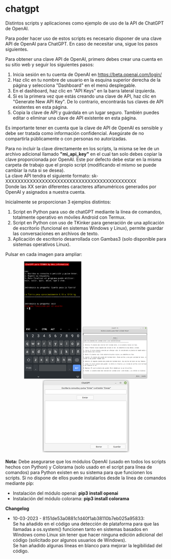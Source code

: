 # chatgpt
Distintos scripts y aplicaciones como ejemplo de uso de la API de ChatGPT de OpenAI.

Para poder hacer uso de estos scripts es necesario disponer de una clave API de OpenAI para ChatGPT. En caso de necesitar una, sigue los pasos siguientes.

Para obtener una clave API de OpenAI, primero debes crear una cuenta en su sitio web y seguir los siguientes pasos:

  1.  Inicia sesión en tu cuenta de OpenAI en https://beta.openai.com/login/
  2.  Haz clic en tu nombre de usuario en la esquina superior derecha de la página y selecciona "Dashboard" en el menú desplegable.
  3.  En el dashboard, haz clic en "API Keys" en la barra lateral izquierda.
  4.  Si es la primera vez que estás creando una clave de API, haz clic en "Generate New API Key". De lo contrario, encontrarás tus claves de API existentes en esta página.
  5.  Copia la clave de API y guárdala en un lugar seguro. También puedes editar o eliminar una clave de API existente en esta página.

Es importante tener en cuenta que la clave de API de OpenAI es sensible y debe ser tratada como información confidencial. Asegúrate de no compartirla públicamente o con personas no autorizadas.

Para no incluir la clave directamente en los scripts, la misma se lee de un archivo adicional llamado <b>"mi_api_key"</b> en el cual tan solo debes copiar la clave proporcionada por OpenAI. Este por defecto debe estar en la misma carpeta de trabajo que el propio script (modificando el mismo se puede cambiar la ruta si se desea).<br>
La clave API tendra el siguiente formato: sk-XXXXXXXXXXXXXXXXXXXXXXXXXXXXXXXXXXXXXXXXXXX<br>
Donde las XX serán diferentes caracteres alfanuméricos generados por OpenAI y asignados a nuestra cuenta.

Inicialmente se proporcionan 3 ejemplos distintos:

1. Script en Python para uso de chatGPT mediante la línea de comandos, totalmente operativo en móviles Android con Termux.
2. Script en Python con uso de TKinker para generación de una aplicación de escritorio (funcional en sistemas Windows y Linux), permite guardar las conversaciones en archivos de texto.
3. Aplicación de escritorio desarrollada con Gambas3 (solo disponible para sistemas operativos Linux).

Pulsar en cada imagen para ampliar:
<div align="center">
<img src="https://github.com/asinformatico/chatgpt/blob/main/imagenes/chatgpt-cmd.png" width="179" height="367"> <img src="https://github.com/asinformatico/chatgpt/blob/main/imagenes/chatgpt-tk.png" width="203" height="163"> <img src="https://github.com/asinformatico/chatgpt/blob/main/imagenes/chatgpt-gambas3.png" width="273" height="228">
</div>
<br>
<b>Nota:</b>
Debe asegurarse que los módulos OpenAI (usado en todos los scripts hechos con Python) y Colorama (solo usado en el script para línea de comandos) para Python existen en su sistema para que funcionen los scripts.
Si no dispone de ellos puede instalarlos desde la línea de comandos mediante pip:

- Instalación del módulo openai: <b>pip3 install openai</b>
- Instalación del módulo colorama: <b>pip3 install colorama</b>

<b>Changelog</b><br>
- 10-03-2023 - 8151de53a0881c1d40f1ab38110b7eb025a95833:<br>
Se ha añadido en el código una detección de plataforma para que las llamadas a os.system() funcionen tanto en sistemas basados en Windows como Linux sin tener que hacer ninguna edición adicional del código (solicitado por algunos usuarios de Windows).<br>
Se han añadido algunas líneas en blanco para mejorar la legibilidad del código.



